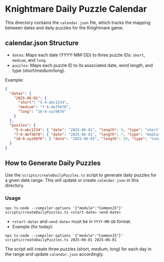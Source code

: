 # Knightmare Daily Puzzle Calendar

This directory contains the `calendar.json` file, which tracks the mapping between dates and daily puzzles for the Knightmare game.

## calendar.json Structure

- `dates`: Maps each date (YYYY-MM-DD) to three puzzle IDs: `short`, `medium`, and `long`.
- `puzzles`: Maps each puzzle ID to its associated date, word length, and type (short/medium/long).

Example:
```json
{
  "dates": {
    "2025-06-01": {
      "short": "5-4-abc1234",
      "medium": "7-6-def5678",
      "long": "10-6-xyz9876"
    }
  },
  "puzzles": {
    "5-4-abc1234": { "date": "2025-06-01", "length": 5, "type": "short" },
    "7-6-def5678": { "date": "2025-06-01", "length": 7, "type": "medium" },
    "10-6-xyz9876": { "date": "2025-06-01", "length": 10, "type": "long" }
  }
}
```

## How to Generate Daily Puzzles

Use the `scripts/createDailyPuzzles.ts` script to generate daily puzzles for a given date range. This will update or create `calendar.json` in this directory.

### Usage
```
npx ts-node --compiler-options '{"module":"CommonJS"}' scripts/createDailyPuzzles.ts <start-date> <end-date>
```
- `<start-date>` and `<end-date>` must be in `YYYY-MM-DD` format.
- Example (for today):
```
npx ts-node --compiler-options '{"module":"CommonJS"}' scripts/createDailyPuzzles.ts 2025-06-01 2025-06-01
```

The script will create three puzzles (short, medium, long) for each day in the range and update `calendar.json` accordingly. 